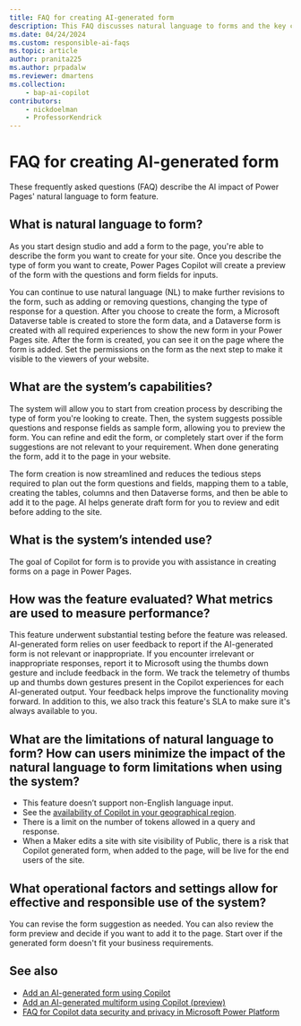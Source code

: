 ```yaml
---
title: FAQ for creating AI-generated form
description: This FAQ discusses natural language to forms and the key considerations for making use of this technology responsibly.
ms.date: 04/24/2024
ms.custom: responsible-ai-faqs
ms.topic: article
author: pranita225
ms.author: prpadalw
ms.reviewer: dmartens
ms.collection: 
    - bap-ai-copilot
contributors:
    - nickdoelman
    - ProfessorKendrick
---
```


# FAQ for creating AI-generated form

These frequently asked questions (FAQ) describe the AI impact of Power Pages' natural language to form feature.

## What is natural language to form?

As you start design studio and add a form to the page, you're able to describe the form you want to create for your site. Once you describe the type of form you want to create, Power Pages Copilot will create a preview of the form with the questions and form fields for inputs.

You can continue to use natural language (NL) to make further revisions to the form, such as adding or removing questions, changing the type of response for a question. After you choose to create the form, a Microsoft Dataverse table is created to store the form data, and a Dataverse form is created with all required experiences to show the new form in your Power Pages site. After the form is created, you can see it on the page where the form is added. Set the permissions on the form as the next step to make it visible to the viewers of your website.

## What are the system’s capabilities?

The system will allow you to start from creation process by describing the type of form you're looking to create. Then, the system suggests possible questions and response fields as sample form, allowing you to preview the form. You can refine and edit the form, or completely start over if the form suggestions are not relevant to your requirement. When done generating the form, add it to the page in your website.

The form creation is now streamlined and reduces the tedious steps required to plan out the form questions and fields, mapping them to a table, creating the tables, columns and then Dataverse forms, and then be able to add it to the page. AI helps generate draft form for you to review and edit before adding to the site.

## What is the system’s intended use?

The goal of Copilot for form is to provide you with assistance in creating forms on a page in Power Pages.

## How was the feature evaluated? What metrics are used to measure performance?

This feature underwent substantial testing before the feature was released. AI-generated form relies on user feedback to report if the AI-generated form is not relevant or inappropriate. If you encounter irrelevant or inappropriate responses, report it to Microsoft using the thumbs down gesture and include feedback in the form. We track the telemetry of thumbs up and thumbs down gestures present in the Copilot experiences for each AI-generated output. Your feedback helps improve the functionality moving forward. In addition to this, we also track this feature's SLA to make sure it's always available to you.

## What are the limitations of natural language to form? How can users minimize the impact of the natural language to form limitations when using the system?

- This feature doesn’t support non-English language input.
- See the [availability of Copilot in your geographical region](/power-platform/admin/geographical-availability-copilot).
- There is a limit on the number of tokens allowed in a query and response.
- When a Maker edits a site with site visibility of Public, there is a risk that Copilot generated form, when added to the page, will be live for the end users of the site.

## What operational factors and settings allow for effective and responsible use of the system?

You can revise the form suggestion as needed. You can also review the form preview and decide if you want to add it to the page. Start over if the generated form doesn't fit your business requirements.

## See also

- [Add an AI-generated form using Copilot](getting-started/add-form-copilot.md)
- [Add an AI-generated multiform using Copilot (preview)](getting-started/multistep-forms-copilot.md)
- [FAQ for Copilot data security and privacy in Microsoft Power Platform](/power-platform/faqs-copilot-data-security-privacy/)

